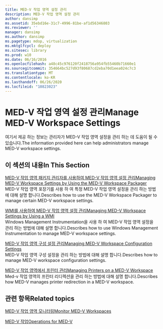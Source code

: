 ```yaml
---
title: MED-V 작업 영역 설정 관리
description: MED-V 작업 영역 설정 관리
author: dansimp
ms.assetid: 35ebd16e-31c7-4996-81be-af1d56346803
ms.reviewer: ''
manager: dansimp
ms.author: dansimp
ms.pagetype: mdop, virtualization
ms.mktglfcycl: deploy
ms.sitesec: library
ms.prod: w10
ms.date: 06/16/2016
ms.openlocfilehash: a48c45c976120f2418756a954fb55460b71660e1
ms.sourcegitcommit: 354664bc527d93f80687cd2eba70d1eea024c7c3
ms.translationtype: MT
ms.contentlocale: ko-KR
ms.lasthandoff: 06/26/2020
ms.locfileid: "10823023"
---
```

# <span data-ttu-id="d65b6-103">MED-V 작업 영역 설정 관리</span><span class="sxs-lookup"><span data-stu-id="d65b6-103">Manage MED-V Workspace Settings</span></span>


<span data-ttu-id="d65b6-104">여기서 제공 하는 정보는 관리자가 MED-V 작업 영역 설정을 관리 하는 데 도움이 될 수 있습니다.</span><span class="sxs-lookup"><span data-stu-id="d65b6-104">The information provided here can help administrators manage MED-V workspace settings.</span></span>

## <span data-ttu-id="d65b6-105">이 섹션의 내용</span><span class="sxs-lookup"><span data-stu-id="d65b6-105">In This Section</span></span>


<a href="" id="managing-med-v-workspace-settings-by-using-the-med-v-workspace-packager"></a>[<span data-ttu-id="d65b6-106">MED-V 작업 영역 패키지 관리자를 사용하여 MED-V 작업 영역 설정 관리</span><span class="sxs-lookup"><span data-stu-id="d65b6-106">Managing MED-V Workspace Settings by Using the MED-V Workspace Packager</span></span>](managing-med-v-workspace-settings-by-using-the-med-v-workspace-packager.md)  
<span data-ttu-id="d65b6-107">MED-V 작업 영역 포장기를 사용 하 여 특정 MED-V 작업 영역 설정을 관리 하는 방법에 대해 설명 합니다.</span><span class="sxs-lookup"><span data-stu-id="d65b6-107">Describes how to use the MED-V Workspace Packager to manage certain MED-V workspace settings.</span></span>

<a href="" id="managing-med-v-workspace-settings-by-using-a-wmi"></a>[<span data-ttu-id="d65b6-108">WMI를 사용하여 MED-V 작업 영역 설정 관리</span><span class="sxs-lookup"><span data-stu-id="d65b6-108">Managing MED-V Workspace Settings by Using a WMI</span></span>](managing-med-v-workspace-settings-by-using-a-wmi.md)  
<span data-ttu-id="d65b6-109">Windows Management Instrumentation을 사용 하 여 MED-V 작업 영역 설정을 관리 하는 방법에 대해 설명 합니다.</span><span class="sxs-lookup"><span data-stu-id="d65b6-109">Describes how to use Windows Management Instrumentation to manage MED-V workspace settings.</span></span>

<a href="" id="managing-med-v-workspace-configuration-settings"></a>[<span data-ttu-id="d65b6-110">MED-V 작업 영역 구성 설정 관리</span><span class="sxs-lookup"><span data-stu-id="d65b6-110">Managing MED-V Workspace Configuration Settings</span></span>](managing-med-v-workspace-configuration-settings.md)  
<span data-ttu-id="d65b6-111">MED-V 작업 영역 구성 설정을 관리 하는 방법에 대해 설명 합니다.</span><span class="sxs-lookup"><span data-stu-id="d65b6-111">Describes how to manage MED-V workspace configuration settings.</span></span>

<a href="" id="managing-printers-on-a-med-v-workspace"></a>[<span data-ttu-id="d65b6-112">MED-V 작업 영역에서 프린터 관리</span><span class="sxs-lookup"><span data-stu-id="d65b6-112">Managing Printers on a MED-V Workspace</span></span>](managing-printers-on-a-med-v-workspace.md)  
<span data-ttu-id="d65b6-113">Med-v 작업 영역의 프린터 리디렉션을 관리 하는 방법에 대해 설명 합니다.</span><span class="sxs-lookup"><span data-stu-id="d65b6-113">Describes how MED-V manages printer redirection in a MED-V workspace.</span></span>

## <span data-ttu-id="d65b6-114">관련 항목</span><span class="sxs-lookup"><span data-stu-id="d65b6-114">Related topics</span></span>


[<span data-ttu-id="d65b6-115">MED-V 작업 영역 모니터링</span><span class="sxs-lookup"><span data-stu-id="d65b6-115">Monitor MED-V Workspaces</span></span>](monitor-med-v-workspaces.md)

[<span data-ttu-id="d65b6-116">MED-V 작업</span><span class="sxs-lookup"><span data-stu-id="d65b6-116">Operations for MED-V</span></span>](operations-for-med-v.md)

 

 





